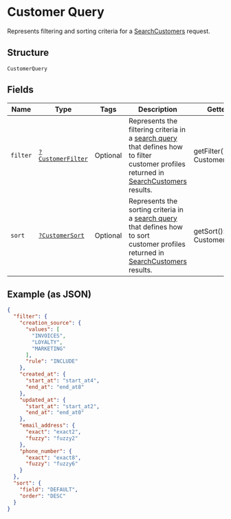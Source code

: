 
# Customer Query

Represents filtering and sorting criteria for a [SearchCustomers](../../doc/apis/customers.md#search-customers) request.

## Structure

`CustomerQuery`

## Fields

| Name | Type | Tags | Description | Getter | Setter |
|  --- | --- | --- | --- | --- | --- |
| `filter` | [`?CustomerFilter`](../../doc/models/customer-filter.md) | Optional | Represents the filtering criteria in a [search query](../../doc/models/customer-query.md) that defines how to filter<br>customer profiles returned in [SearchCustomers](../../doc/apis/customers.md#search-customers) results. | getFilter(): ?CustomerFilter | setFilter(?CustomerFilter filter): void |
| `sort` | [`?CustomerSort`](../../doc/models/customer-sort.md) | Optional | Represents the sorting criteria in a [search query](../../doc/models/customer-query.md) that defines how to sort<br>customer profiles returned in [SearchCustomers](../../doc/apis/customers.md#search-customers) results. | getSort(): ?CustomerSort | setSort(?CustomerSort sort): void |

## Example (as JSON)

```json
{
  "filter": {
    "creation_source": {
      "values": [
        "INVOICES",
        "LOYALTY",
        "MARKETING"
      ],
      "rule": "INCLUDE"
    },
    "created_at": {
      "start_at": "start_at4",
      "end_at": "end_at8"
    },
    "updated_at": {
      "start_at": "start_at2",
      "end_at": "end_at0"
    },
    "email_address": {
      "exact": "exact2",
      "fuzzy": "fuzzy2"
    },
    "phone_number": {
      "exact": "exact8",
      "fuzzy": "fuzzy6"
    }
  },
  "sort": {
    "field": "DEFAULT",
    "order": "DESC"
  }
}
```

